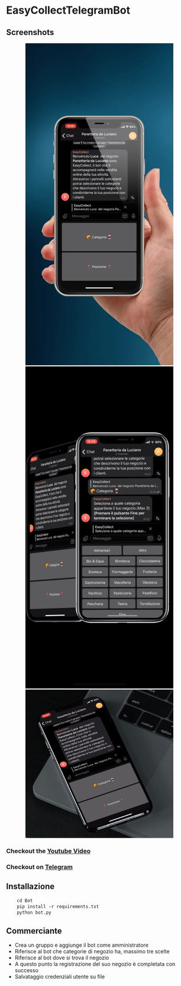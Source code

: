 # EasyCollectTelegramBot

## Screenshots

<div align="center">
	<img src="Screenshots/1.PNG" width="400px"</img> 
	<img src="Screenshots/3.PNG" width="400px"</img> 
	<img src="Screenshots/8.PNG" width="400px"</img> 
</div>

### Checkout the [Youtube Video](https://youtu.be/86aQWj2rBxY)

### Checkout on [Telegram](https://t.me/ColliGoBot) 

## Installazione

```shell
	cd Bot
	pip install -r requirements.txt
	python bot.py
```


## Commerciante

- Crea un gruppo e aggiunge il bot come amministratore
- Riferisce al bot che categorie di negozio ha, massimo tre scelte
- Riferisce al bot dove si trova il negozio
- A questo punto la registrazione del suo negozio è completata con successo
- Salvataggio credenziali utente su file

